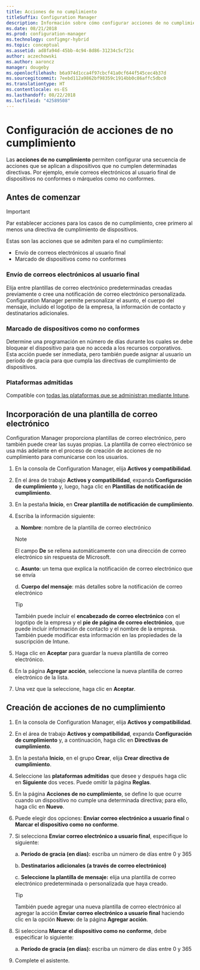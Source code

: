 ```yaml
---
title: Acciones de no cumplimiento
titleSuffix: Configuration Manager
description: Información sobre cómo configurar acciones de no cumplimiento con Configuration Manager
ms.date: 08/21/2018
ms.prod: configuration-manager
ms.technology: configmgr-hybrid
ms.topic: conceptual
ms.assetid: ad8fa94d-45bb-4c94-8d86-31234c5cf21c
author: aczechowski
ms.author: aaroncz
manager: dougeby
ms.openlocfilehash: b6a974d1cca4f97cbcf41a0cf644f545cec4b37d
ms.sourcegitcommit: 7eebd112a9862bf98359c1914bb0c86affc5dbc0
ms.translationtype: HT
ms.contentlocale: es-ES
ms.lasthandoff: 08/22/2018
ms.locfileid: "42589508"
---
```

# <a name="set-up-actions-for-non-compliance"></a>Configuración de acciones de no cumplimiento

Las **acciones de no cumplimiento** permiten configurar una secuencia de acciones que se aplican a dispositivos que no cumplen determinadas directivas. Por ejemplo, envíe correos electrónicos al usuario final de dispositivos no conformes o márquelos como no conformes.



## <a name="before-you-begin"></a>Antes de comenzar

> [!IMPORTANT]  
> Par establecer acciones para los casos de no cumplimiento, cree primero al menos una directiva de cumplimiento de dispositivos.  

Estas son las acciones que se admiten para el no cumplimiento:

- Envío de correos electrónicos al usuario final
- Marcado de dispositivos como no conformes

### <a name="send-e-mail-to-end-user"></a>Envío de correos electrónicos al usuario final

Elija entre plantillas de correo electrónico predeterminadas creadas previamente o cree una notificación de correo electrónico personalizada. Configuration Manager permite personalizar el asunto, el cuerpo del mensaje, incluido el logotipo de la empresa, la información de contacto y destinatarios adicionales.

### <a name="mark-devices-non-compliant"></a>Marcado de dispositivos como no conformes

Determine una programación en número de días durante los cuales se debe bloquear el dispositivo para que no acceda a los recursos corporativos. Esta acción puede ser inmediata, pero también puede asignar al usuario un período de gracia para que cumpla las directivas de cumplimiento de dispositivos.

### <a name="supported-platforms"></a>Plataformas admitidas

Compatible con [todas las plataformas que se administran mediante Intune](https://docs.microsoft.com/intune/supported-devices-browsers).



## <a name="to-add-an-email-template"></a>Incorporación de una plantilla de correo electrónico

Configuration Manager proporciona plantillas de correo electrónico, pero también puede crear las suyas propias. La plantilla de correo electrónico se usa más adelante en el proceso de creación de acciones de no cumplimiento para comunicarse con los usuarios.

1. En la consola de Configuration Manager, elija **Activos y compatibilidad**.  

2. En el área de trabajo **Activos y compatibilidad**, expanda **Configuración de cumplimiento** y, luego, haga clic en **Plantillas de notificación de cumplimiento**.  

3. En la pestaña **Inicio**, en **Crear plantilla de notificación de cumplimiento**.  

4. Escriba la información siguiente:  

    a. **Nombre**: nombre de la plantilla de correo electrónico  

    > [!Note]  
    > El campo **De** se rellena automáticamente con una dirección de correo electrónico sin respuesta de Microsoft.<!--SCCMDocs issue 652-->  

    c. **Asunto**: un tema que explica la notificación de correo electrónico que se envía  

    d. **Cuerpo del mensaje**: más detalles sobre la notificación de correo electrónico  

    > [!TIP]  
    > También puede incluir el **encabezado de correo electrónico** con el logotipo de la empresa y el **pie de página de correo electrónico**, que puede incluir información de contacto y el nombre de la empresa. También puede modificar esta información en las propiedades de la suscripción de Intune.  

5. Haga clic en **Aceptar** para guardar la nueva plantilla de correo electrónico.  

6. En la página **Agregar acción**, seleccione la nueva plantilla de correo electrónico de la lista.  

7. Una vez que la seleccione, haga clic en **Aceptar**.  



## <a name="to-create-actions-for-non-compliance"></a>Creación de acciones de no cumplimiento

1. En la consola de Configuration Manager, elija **Activos y compatibilidad**.  

2. En el área de trabajo **Activos y compatibilidad**, expanda **Configuración de cumplimiento** y, a continuación, haga clic en **Directivas de cumplimiento**.  

3. En la pestaña **Inicio**, en el grupo **Crear**, elija **Crear directiva de cumplimiento**.  

4. Seleccione las **plataformas admitidas** que desee y después haga clic en **Siguiente** dos veces. Puede omitir la página **Reglas**.  

5. En la página **Acciones de no cumplimiento**, se define lo que ocurre cuando un dispositivo no cumple una determinada directiva; para ello, haga clic en **Nuevo**.  

6. Puede elegir dos opciones: **Enviar correo electrónico a usuario final** o **Marcar el dispositivo como no conforme**.  

7. Si selecciona **Enviar correo electrónico a usuario final**, especifique lo siguiente:  

    a. **Período de gracia (en días):** escriba un número de días entre 0 y 365  

    b. **Destinatarios adicionales (a través de correo electrónico)**  

    c. **Seleccione la plantilla de mensaje:** elija una plantilla de correo electrónico predeterminada o personalizada que haya creado.  
    
    > [!TIP]   
    > También puede agregar una nueva plantilla de correo electrónico al agregar la acción **Enviar correo electrónico a usuario final** haciendo clic en la opción **Nuevo:** de la página **Agregar acción**.  

8. Si selecciona **Marcar el dispositivo como no conforme**, debe especificar lo siguiente:  

    a. **Período de gracia (en días):** escriba un número de días entre 0 y 365  

9. Complete el asistente.  

